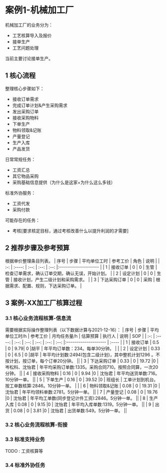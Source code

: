 # 案例1-机械加工厂
机械加工厂的业务分为：  
* 工艺核算导入及报价
* 接单生产  
* 工艺问题处理

当前主要讨论接单生产。

## 1 核心流程
整理核心步骤如下：  
* 接收订单需求  
* 完成订单计划&产生采购需求  
* 发出采购订单  
* 接收采购物料  
* 下单生产
* 物料领取&记账  
* 产量登记
* 生产入库
* 产品发货  

日常常规任务：  
* 工资汇总  
* 其它物品采购  
* 采购基础信息提供（为什么是这家+为什么这么多钱）  

标准外协服务：
* 工资代发
* 采购付款

可能存在的任务：  
* 考核[要求核定目标，通过考核改善什么以提升利润的才需要]  


## 2 推荐步骤及参考预算  
根据单价整理条目列表。
| 序号 | 步骤   | 平均单位工时 | 参考工价 | 角色 | 说明 |
| :-: | :----: | :--: | :--: | :--: |:-------------------- |
| 1 | 接收订单 |  0 | 0 | 生管 | 检查订单需求，确认订单交期，确认无误，开始计划。 |
| 2 | 设定计划 |  0 | 0 | 生管 | 接收计划，产生二级计划和采购需求。 |
| 3 | 下达采购订单 |  0 | 0 | 采购 | 根据需求、配置、规则，下达采购订单。 |

## 3 案例-XX加工厂核算过程

### 3.1 核心业务流程核算-信息流
需要根据实际操作整理列表（以下数据计算与2021-12-16）：
| 序号 | 步骤   | 平均单位工时/h | 参考工价 | 月均任务量/h | 估算预算 | 执行人 | 说明 | SOP |
| :-: | :----: | :--:       | :--:   | :--:      | :--:   | :--:  |:-------------------- | :---- |
| 1 | 接收订单 |  0.5 | 0 | 9.79| 0 |胡平 | 年平均订单数：234。每单30分钟。 | |
| 2 | 设定计划 |  0.33 | 0 | 6.5 | 0 |胡平 | 年平均计划数:2494(包含二级计划)，其中整机计划1296 。不按计划，按订单，每个订单20分钟。 ||
| 3 | 下达采购订单 |  0.33 | 0 | 19.72 |0 | 岑松科、沈怡君 | 年平均采购订单数:1335。采购合同710。按照合同算，一次20分钟。 ||
| 4 | 接收采购物料 |  0.16 | 0 | 9.94 |0 | 沈怡君 | 年平均送货单数:716。10分钟一单。 ||
| 5 | 下单生产 |  0.16 | 0 | 39.52 |0 | 班组长 | 工单计划到机台。按工单数核算:2846。10分钟一单。 | |
| 6 | 物料领取&记账 |  0.08 | 0 | 19.31 |0 | 沈怡君 | 年平均领料单数:2781。5分钟一单。 ||
| 7 | 产量登记 |  0.08 | 0 | 19.76 |0 | 沈怡君 | 年平均工单数(同步登记计件工资):2846。5分钟一单。 ||
| 8 | 生产入库 |  0.08 | 0 | 9.15 |0 | 沈怡君 | 年平均入库单数:1319。5分钟一单。 ||
| 9 | 出货 |  0.08 | 0 | 3.81 |0 | 沈怡君 | 出货单数:549。5分钟一单。 ||

### 3.2 核心业务流程核算-衔接


### 3.3 标准支持业务
TODO : 工资核算等

### 3.4 标准外协任务


